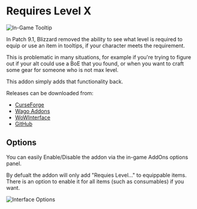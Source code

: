 # Requires Level X

![In-Game Tooltip](https://i.imgur.com/X4jJ2V3.png)

In Patch 9.1, Blizzard removed the ability to see what level is required to equip or use an item in tooltips, if your character meets the requirement.

This is problematic in many situations, for example if you're trying to figure out if your alt could use a BoE that you found, or when you want to craft some gear for someone who is not max level.

This addon simply adds that functionality back.

Releases can be downloaded from:

- [CurseForge](https://www.curseforge.com/wow/addons/masque_newsom)
- [Wago Addons](https://addons.wago.io/addons/masque-newsom)
- [WoWInterface](https://www.wowinterface.com/downloads/info21347-MasqueNewsom.html)
- [GitHub](https://github.com/glassleo/Masque_Newsom/releases)

## Options

You can easily Enable/Disable the addon via the in-game AddOns options panel.

By defualt the addon will only add "Requies Level..." to equippable items. There is an option to enable it for all items (such as consumables) if you want.

![Interface Options](https://i.imgur.com/3jGfGbb.png)
